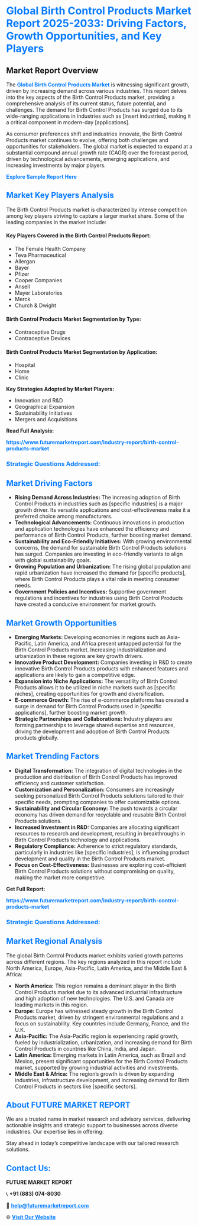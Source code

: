 <h1 style="color: #007BFF;">Global Birth Control Products Market Report 2025-2033: Driving Factors, Growth Opportunities, and Key Players</h1>

<section id="overview">
<h2>Market Report Overview</h2>
<p>The <a href="https://www.futuremarketreport.com/industry-report/birth-control-products-market" style="color: #007BFF; text-decoration: none;"><strong>Global Birth Control Products Market</strong></a> is witnessing significant growth, driven by increasing demand across various industries. This report delves into the key aspects of the Birth Control Products market, providing a comprehensive analysis of its current status, future potential, and challenges. The demand for Birth Control Products has surged due to its wide-ranging applications in industries such as [insert industries], making it a critical component in modern-day [applications].</p>
<p>As consumer preferences shift and industries innovate, the Birth Control Products market continues to evolve, offering both challenges and opportunities for stakeholders. The global market is expected to expand at a substantial compound annual growth rate (CAGR) over the forecast period, driven by technological advancements, emerging applications, and increasing investments by major players.</p>
</section>

<section id="overview">
<p><a href="https://www.futuremarketreport.com/request-sample/reportId=97192" style="color: #007BFF; text-decoration: none;"><strong>Explore Sample Report Here</strong></a></p>
</section>

<section id="key-players">
<h2 style="color: #007BFF;">Market Key Players Analysis</h2>
<p>The Birth Control Products market is characterized by intense competition among key players striving to capture a larger market share. Some of the leading companies in the market include:</p>
<h4>Key Players Covered in the Birth Control Products Report:</h4>
<ul><li>The Female Health Company</li><li>Teva Pharmaceutical</li><li>Allergan</li><li>Bayer</li><li>Pfizer</li><li>Cooper Companies</li><li>Ansell</li><li>Mayer Laboratories</li><li>Merck</li><li>Church &amp; Dwight</li></ul>
<h4>Birth Control Products Market Segmentation by Type:</h4>
<ul><li>Contraceptive Drugs</li><li>Contraceptive Devices</li></ul>

<h4>Birth Control Products Market Segmentation by Application:</h4>
<ul><li>Hospital</li><li>Home</li><li>Clinic</li></ul>
<p><strong>Key Strategies Adopted by Market Players:</strong></p>
<ul>
<li>Innovation and R&D</li>
<li>Geographical Expansion</li>
<li>Sustainability Initiatives</li>
<li>Mergers and Acquisitions</li>
</ul>
</section>

<section>
<p><strong>Read Full Analysis: </strong></p><a href="https://www.futuremarketreport.com/industry-report/birth-control-products-market" style="color: #007BFF; text-decoration: none;"><strong>https://www.futuremarketreport.com/industry-report/birth-control-products-market</strong></a>
<h3 style="color: #007BFF;">Strategic Questions Addressed:</h3>
</section>

<section id="driving-factors">
<h2 style="color: #007BFF;">Market Driving Factors</h2>
<ul>
<li><strong>Rising Demand Across Industries:</strong> The increasing adoption of Birth Control Products in industries such as [specific industries] is a major growth driver. Its versatile applications and cost-effectiveness make it a preferred choice among manufacturers.</li>
<li><strong>Technological Advancements:</strong> Continuous innovations in production and application technologies have enhanced the efficiency and performance of Birth Control Products, further boosting market demand.</li>
<li><strong>Sustainability and Eco-Friendly Initiatives:</strong> With growing environmental concerns, the demand for sustainable Birth Control Products solutions has surged. Companies are investing in eco-friendly variants to align with global sustainability goals.</li>
<li><strong>Growing Population and Urbanization:</strong> The rising global population and rapid urbanization have increased the demand for [specific products], where Birth Control Products plays a vital role in meeting consumer needs.</li>
<li><strong>Government Policies and Incentives:</strong> Supportive government regulations and incentives for industries using Birth Control Products have created a conducive environment for market growth.</li>
</ul>
</section>

<section id="growth-opportunities">
<h2 style="color: #007BFF;">Market Growth Opportunities</h2>
<ul>
<li><strong>Emerging Markets:</strong> Developing economies in regions such as Asia-Pacific, Latin America, and Africa present untapped potential for the Birth Control Products market. Increasing industrialization and urbanization in these regions are key growth drivers.</li>
<li><strong>Innovative Product Development:</strong> Companies investing in R&D to create innovative Birth Control Products products with enhanced features and applications are likely to gain a competitive edge.</li>
<li><strong>Expansion into Niche Applications:</strong> The versatility of Birth Control Products allows it to be utilized in niche markets such as [specific niches], creating opportunities for growth and diversification.</li>
<li><strong>E-commerce Growth:</strong> The rise of e-commerce platforms has created a surge in demand for Birth Control Products used in [specific applications], further boosting market growth.</li>
<li><strong>Strategic Partnerships and Collaborations:</strong> Industry players are forming partnerships to leverage shared expertise and resources, driving the development and adoption of Birth Control Products products globally.</li>
</ul>
</section>

<section id="trending-factors">
<h2 style="color: #007BFF;">Market Trending Factors</h2>
<ul>
<li><strong>Digital Transformation:</strong> The integration of digital technologies in the production and distribution of Birth Control Products has improved efficiency and customer satisfaction.</li>
<li><strong>Customization and Personalization:</strong> Consumers are increasingly seeking personalized Birth Control Products solutions tailored to their specific needs, prompting companies to offer customizable options.</li>
<li><strong>Sustainability and Circular Economy:</strong> The push towards a circular economy has driven demand for recyclable and reusable Birth Control Products solutions.</li>
<li><strong>Increased Investment in R&D:</strong> Companies are allocating significant resources to research and development, resulting in breakthroughs in Birth Control Products technology and applications.</li>
<li><strong>Regulatory Compliance:</strong> Adherence to strict regulatory standards, particularly in industries like [specific industries], is influencing product development and quality in the Birth Control Products market.</li>
<li><strong>Focus on Cost-Effectiveness:</strong> Businesses are exploring cost-efficient Birth Control Products solutions without compromising on quality, making the market more competitive.</li>
</ul>
</section>

<section>
<p><strong>Get Full Report: </strong></p><a href="https://www.futuremarketreport.com/industry-report/birth-control-products-market" style="color: #007BFF; text-decoration: none;"><strong>https://www.futuremarketreport.com/industry-report/birth-control-products-market</strong></a>
<h3 style="color: #007BFF;">Strategic Questions Addressed:</h3>
</section>


<section id="regional-analysis">
<h2 style="color: #007BFF;">Market Regional Analysis</h2>
<p>The global Birth Control Products market exhibits varied growth patterns across different regions. The key regions analyzed in this report include North America, Europe, Asia-Pacific, Latin America, and the Middle East & Africa:</p>
<ul>
<li><strong>North America:</strong> This region remains a dominant player in the Birth Control Products market due to its advanced industrial infrastructure and high adoption of new technologies. The U.S. and Canada are leading markets in this region.</li>
<li><strong>Europe:</strong> Europe has witnessed steady growth in the Birth Control Products market, driven by stringent environmental regulations and a focus on sustainability. Key countries include Germany, France, and the U.K.</li>
<li><strong>Asia-Pacific:</strong> The Asia-Pacific region is experiencing rapid growth, fueled by industrialization, urbanization, and increasing demand for Birth Control Products in countries like China, India, and Japan.</li>
<li><strong>Latin America:</strong> Emerging markets in Latin America, such as Brazil and Mexico, present significant opportunities for the Birth Control Products market, supported by growing industrial activities and investments.</li>
<li><strong>Middle East & Africa:</strong> The region’s growth is driven by expanding industries, infrastructure development, and increasing demand for Birth Control Products in sectors like [specific sectors].</li>
</ul>
</section>

<footer>
<h2 style="color: #007BFF;">About FUTURE MARKET REPORT</h2>
<p>We are a trusted name in market research and advisory services, delivering actionable insights and strategic support to businesses across diverse industries. Our expertise lies in offering:</p>

<p>Stay ahead in today’s competitive landscape with our tailored research solutions.</p>

<h2 style="color: #007BFF;">Contact Us:</h2>
<p><strong>FUTURE MARKET REPORT</strong></p>
<p>📞 <strong>+91 (883) 074-8030</strong></p>
<p>📧 <strong><a href="mailto:help@futuremarketreport.com" style="color: #007BFF;">help@futuremarketreport.com</a></strong></p>
<p>🌐 <strong><a href="https://www.futuremarketreport.com/" style="color: #007BFF;">Visit Our Website</a></strong></p>
</footer>